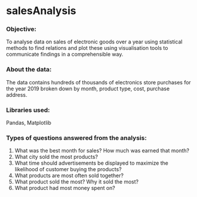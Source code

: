 # salesAnalysis

### Objective:
  To analyse data on sales of electronic goods over a year using statistical methods to find relations and plot these using visualisation tools to communicate findings in a comprehensible way. 

### About the data: 
  The data contains hundreds of thousands of electronics store purchases for the year 2019 broken down by month, product type, cost, purchase address.
 

### Libraries used: 
  Pandas, Matplotlib
  
  
### Types of questions answered from the analysis:
1. What was the best month for sales? How much was earned that month?
2. What city sold the most products?
3. What time should advertisements be displayed to maximize the likelihood of customer buying the products?
4. What products are most often sold together?
5. What product sold the most? Why it sold the most?
6. What product had most money spent on?
